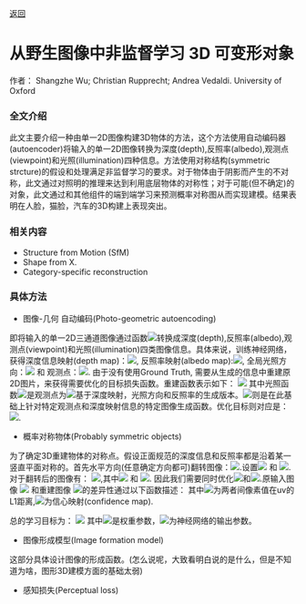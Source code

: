 [返回](https://github.com/zouheq/CVPR-2020)
# 从野生图像中非监督学习 3D 可变形对象
作者： Shangzhe Wu; Christian Rupprecht; Andrea Vedaldi. University of Oxford


### 全文介绍

此文主要介绍一种由单一2D图像构建3D物体的方法，这个方法使用自动编码器(autoencoder)将输入的单一2D图像转换为深度(depth),反照率(albedo),观测点(viewpoint)和光照(illumination)四种信息。方法使用对称结构(symmetric strcture)的假设和处理满足非监督学习的要求。对于物体由于阴影而产生的不对称，此文通过对照明的推理来达到利用底层物体的对称性；对于可能(但不确定)的对象，此文通过和其他组件的端到端学习来预测概率对称图从而实现建模。结果表明在人脸，猫脸，汽车的3D构建上表现突出。

### 相关内容

- Structure  from  Motion (SfM)
- Shape from X.
- Category-specific reconstruction

### 具体方法
- 图像-几何 自动编码(Photo-geometric autoencoding)

即将输入的单一2D三通道图像通过函数<img src="http://chart.googleapis.com/chart?cht=tx&chl=\Large \Omega">转换成深度(depth),反照率(albedo),观测点(viewpoint)和光照(illumination)四类图像信息。具体来说，训练神经网络，获得深度信息映射(depth map)：<img src="https://latex.codecogs.com/png.latex? \Large d: \Omega \rightarrow R_+">, 反照率映射(albedo map):<img src="https://latex.codecogs.com/png.latex? \Large a: \Omega \rightarrow R^3">, 全局光照方向：<img src="https://latex.codecogs.com/png.latex? \Large l \in S^2"> 和 观测点：<img src="https://latex.codecogs.com/png.latex? \Large w \in R^6">.
由于没有使用Ground Truth, 需要从生成的信息中重建原2D图片，来获得需要优化的目标损失函数。重建函数表示如下：
<img src="https://latex.codecogs.com/png.latex? \Large \hat{I} = \Pi (\Lambda(a,d,l),d,w)">
其中光照函数<img src="https://latex.codecogs.com/png.latex? \Large \Lambda">是观测点为<img src="https://latex.codecogs.com/png.latex? \Large w = 0">基于深度映射，光照方向和反照率的生成版本。<img src="https://latex.codecogs.com/png.latex? \Large \Pi">则是在此基础上针对特定观测点和深度映射信息的特定图像生成函数。优化目标则对应是：<img src="https://latex.codecogs.com/png.latex? \Large I \approx \hat{I}">.

- 概率对称物体(Probably symmetric objects)

为了确定3D重建物体的对称点。假设正面规范的深度信息和反照率都是沿着某一竖直平面对称的。首先水平方向(任意确定方向都可)翻转图像：<img src="https://latex.codecogs.com/png.latex? \Large [flip(a)]_{a,u,v} = a_{c,w-1-u,v}">.设置<img src="https://latex.codecogs.com/png.latex? \Large d \approx (flip({d}')"> 和 <img src="https://latex.codecogs.com/png.latex? \Large a \approx flip({a}')">.对于翻转后的图像有：
<img src="https://latex.codecogs.com/png.latex? \Large {\hat{I}}' = \Pi (\Lambda({a}',{d}',l),{d}',w)">,其中<img src="https://latex.codecogs.com/png.latex? \Large d \approx flip({d}')"> 和 <img src="https://latex.codecogs.com/png.latex? \Large a \approx flip({a}')">.
因此我们需要同时优化<img src="https://latex.codecogs.com/png.latex? \Large I \approx \hat{I}">和<img src="https://latex.codecogs.com/png.latex? \Large I \approx {\hat{I}}'">.原输入图像 <img src="https://latex.codecogs.com/png.latex? \Large I "> 和重建图像 <img src="https://latex.codecogs.com/png.latex? \Large \hat{I}'">的差异性通过以下函数描述：
其中<img src="https://latex.codecogs.com/png.latex? \Large l_{1,uv} = |\hat{I}_{uv} - I_{uv}|'">为两者间像素值在uv的L1距离,<img src="https://latex.codecogs.com/png.latex? \Large \sigma \in R_{+}^{W \times H}">为信心映射(confidence map).

总的学习目标为：
<img src="https://latex.codecogs.com/png.latex? \Large \varepsilon(\phi; I) = \L(\hat{I},I,\sigma) + \lambda_f \L({\hat{I}}',I,{\sigma}')">
其中<img src="https://latex.codecogs.com/png.latex? \Large \lambda_f = 0.5">是权重参数，<img src="https://latex.codecogs.com/png.latex? \Large (d,a,w,l,\sigma,{\sigma}') = \phi(I)">为神经网络的输出参数。


- 图像形成模型(Image formation model)

这部分具体设计图像的形成函数。(怎么说呢，大致看明白说的是什么，但是不知道为啥，图形3D建模方面的基础太弱)
- 感知损失(Perceptual loss)

